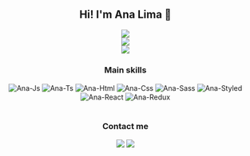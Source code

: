 

<div align="center">
  
 ## Hi! I'm Ana Lima 👋

<div>
  <a href="https://github.com/anafrlima/">
  <img src="https://github-readme-stats.vercel.app/api?username=anafrlima&show_icons=true&theme=onedark&include_all_commits=true&count_private=true"/>
  </a>
  
  </br>
  
  <img src="https://github-readme-stats.vercel.app/api/top-langs/?username=anafrlima&layout=compact&langs_count=8&card_width=445&theme=onedark"/>
  
   </br>
  
  <a href="https://github.com/anafrlima/">
        <img src="https://github-readme-streak-stats.herokuapp.com?user=anafrlima&hide_border=true&background=0D1117&currStreakLabel=FFFFFF&sideLabels=FFFFFF&currStreakNum=FFFFFF&dates=FFFFFF&sideNums=FFFFFF&fire=df6d74&ring=df6d74&stroke=FFFFFFFF)](https://git.io/streak-stats" />
    </a>
</div>
  
 ### Main skills
  
<div style="display: inline_block">
  <img align="center" alt="Ana-Js" src="https://img.shields.io/badge/JavaScript-F7DF1E?style=for-the-badge&logo=javascript&logoColor=white">
  <img align="center" alt="Ana-Ts" src="https://img.shields.io/badge/TypeScript-007ACC?style=for-the-badge&logo=typescript&logoColor=white">
  <img align="center" alt="Ana-Html" src="https://img.shields.io/badge/HTML5-E34F26?style=for-the-badge&logo=html5&logoColor=white">
  <img align="center" alt="Ana-Css" src="https://img.shields.io/badge/CSS3-1572B6?style=for-the-badge&logo=css3&logoColor=white">
  <img align="center" alt="Ana-Sass" src="https://img.shields.io/badge/Sass-CC6699?style=for-the-badge&logo=sass&logoColor=white">
  <img align="center" alt="Ana-Styled" src="https://img.shields.io/badge/styled--components-DB7093?style=for-the-badge&logo=styled-components&logoColor=white">
  <img align="center" alt="Ana-React" src="https://img.shields.io/badge/React-20232A?style=for-the-badge&logo=react&logoColor=61DAFB">
  <img align="center" alt="Ana-Redux" src="https://img.shields.io/badge/Redux-593D88?style=for-the-badge&logo=redux&logoColor=white">
</div>
  
  </br>
  
  ### Contact me
  
<div style="display: inline_block">
  <a href="https://discordapp.com/users/662458125235781702" target="_blank"><img src="https://img.shields.io/badge/Discord-7289DA?style=for-the-badge&logo=discord&logoColor=white"></a>
  <a href="https://www.linkedin.com/in/anafrlima" target="_blank"><img src="https://img.shields.io/badge/-LinkedIn-%230077B5?style=for-the-badge&logo=linkedin&logoColor=white"></a> 
</div>
  
</div>

